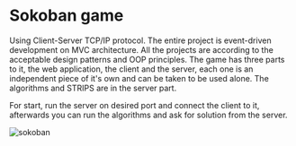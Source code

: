 <h1>Sokoban game</h1>
<p>Using Client-Server TCP/IP protocol. The entire project is event-driven development on MVC architecture. All the projects are according to the acceptable design patterns and OOP principles.
The game has three parts to it, the web application, the client and the server, each one is an independent piece of it's own and can be taken to be used alone.
The algorithms and STRIPS are in the server part.

For start, run the server on desired port and connect the client to it, afterwards you can run the algorithms and ask for solution from the server.<p1>

<img src="https://i.ibb.co/SRqCJy1/sokoban.png" alt="sokoban" border="0">
